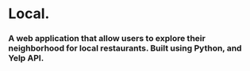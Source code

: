 # Local.

### A web application that allow users to explore their neighborhood for local restaurants. Built using Python, and Yelp API.
